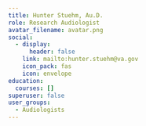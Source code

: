 ```yaml
---
title: Hunter Stuehm, Au.D.
role: Research Audiologist
avatar_filename: avatar.png
social:
  - display:
      header: false
    link: mailto:hunter.stuehm@va.gov
    icon_pack: fas
    icon: envelope
education:
  courses: []
superuser: false
user_groups:
  - Audiologists
---
```

